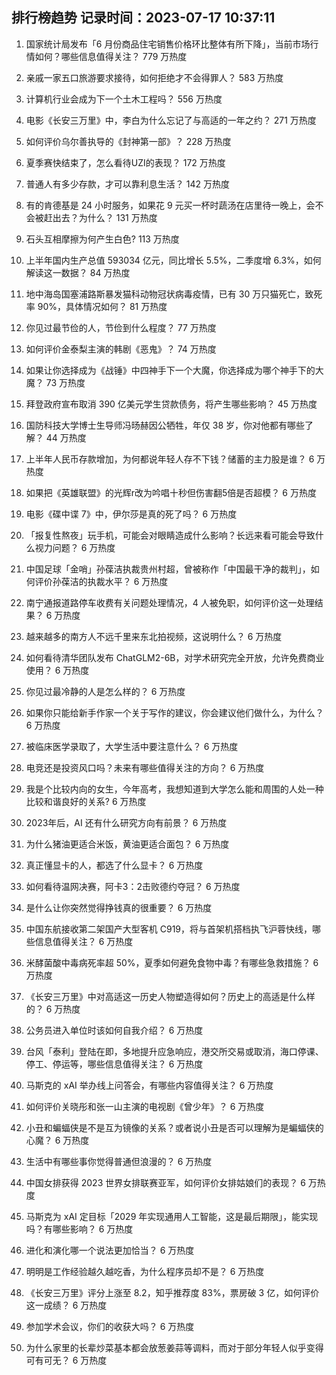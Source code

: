 
## 排行榜趋势 记录时间：2023-07-17 10:37:11
  
  1. 国家统计局发布「6 月份商品住宅销售价格环比整体有所下降」，当前市场行情如何？哪些信息值得关注？ 779 万热度
    
  2. 亲戚一家五口旅游要求接待，如何拒绝才不会得罪人？ 583 万热度
    
  3. 计算机行业会成为下一个土木工程吗？ 556 万热度
    
  4. 电影《长安三万里》中，李白为什么忘记了与高适的一年之约？ 271 万热度
    
  5. 如何评价乌尔善执导的《封神第一部》？ 228 万热度
    
  6. 夏季赛快结束了，怎么看待UZI的表现？ 172 万热度
    
  7. 普通人有多少存款，才可以靠利息生活？ 142 万热度
    
  8. 有的肯德基是 24 小时服务，如果花 9 元买一杯时蔬汤在店里待一晚上，会不会被赶出去？为什么？ 131 万热度
    
  9. 石头互相摩擦为何产生白色? 113 万热度
    
  10. 上半年国内生产总值 593034 亿元，同比增长 5.5%，二季度增 6.3%，如何解读这一数据？ 84 万热度
    
  11. 地中海岛国塞浦路斯暴发猫科动物冠状病毒疫情，已有 30 万只猫死亡，致死率 90%，具体情况如何？ 81 万热度
    
  12. 你见过最节俭的人，节俭到什么程度？ 77 万热度
    
  13. 如何评价金泰梨主演的韩剧《恶鬼》？ 74 万热度
    
  14. 如果让你选择成为《战锤》中四神手下一个大魔，你选择成为哪个神手下的大魔？ 73 万热度
    
  15. 拜登政府宣布取消 390 亿美元学生贷款债务，将产生哪些影响？ 45 万热度
    
  16. 国防科技大学博士生导师冯旸赫因公牺牲，年仅 38 岁，你对他都有哪些了解？ 44 万热度
    
  17. 上半年人民币存款增加，为何都说年轻人存不下钱？储蓄的主力股是谁？ 6 万热度
    
  18. 如果把《英雄联盟》的光辉r改为吟唱十秒但伤害翻5倍是否超模？ 6 万热度
    
  19. 电影《碟中谍 7》中，伊尔莎是真的死了吗？ 6 万热度
    
  20. 「报复性熬夜」玩手机，可能会对眼睛造成什么影响？长远来看可能会导致什么视力问题？ 6 万热度
    
  21. 中国足球「金哨」孙葆洁执裁贵州村超，曾被称作「中国最干净的裁判」，如何评价孙葆洁的执裁水平？ 6 万热度
    
  22. 南宁通报道路停车收费有关问题处理情况，4 人被免职，如何评价这一处理结果？ 6 万热度
    
  23. 越来越多的南方人不远千里来东北拍视频，这说明什么？ 6 万热度
    
  24. 如何看待清华团队发布 ChatGLM2-6B，对学术研究完全开放，允许免费商业使用？ 6 万热度
    
  25. 你见过最冷静的人是怎么样的？ 6 万热度
    
  26. 如果你只能给新手作家一个关于写作的建议，你会建议他们做什么，为什么？ 6 万热度
    
  27. 被临床医学录取了，大学生活中要注意什么？ 6 万热度
    
  28. 电竞还是投资风口吗？未来有哪些值得关注的方向？ 6 万热度
    
  29. 我是个比较内向的女生，今年高考，我想知道到大学怎么能和周围的人处一种比较和谐良好的关系? 6 万热度
    
  30. 2023年后，AI 还有什么研究方向有前景？ 6 万热度
    
  31. 为什么猪油更适合米饭，黄油更适合面包？ 6 万热度
    
  32. 真正懂显卡的人，都选了什么显卡？ 6 万热度
    
  33. 如何看待温网决赛，阿卡3：2击败德约夺冠？ 6 万热度
    
  34. 是什么让你突然觉得挣钱真的很重要？ 6 万热度
    
  35. 中国东航接收第二架国产大型客机 C919，将与首架机搭档执飞沪蓉快线，哪些信息值得关注？ 6 万热度
    
  36. 米酵菌酸中毒病死率超 50%，夏季如何避免食物中毒？有哪些急救措施？ 6 万热度
    
  37. 《长安三万里》中对高适这一历史人物塑造得如何？历史上的高适是什么样的？ 6 万热度
    
  38. 公务员进入单位时该如何自我介绍？ 6 万热度
    
  39. 台风「泰利」登陆在即，多地提升应急响应，港交所交易或取消，海口停课、停工、停运等，哪些信息值得关注？ 6 万热度
    
  40. 马斯克的 xAI 举办线上问答会，有哪些内容值得关注？ 6 万热度
    
  41. 如何评价关晓彤和张一山主演的电视剧《曾少年》？ 6 万热度
    
  42. 小丑和蝙蝠侠是不是互为镜像的关系？或者说小丑是否可以理解为是蝙蝠侠的心魔？ 6 万热度
    
  43. 生活中有哪些事你觉得普通但浪漫的？ 6 万热度
    
  44. 中国女排获得 2023 世界女排联赛亚军，如何评价女排姑娘们的表现？ 6 万热度
    
  45. 马斯克为 xAI 定目标「2029 年实现通用人工智能，这是最后期限」，能实现吗？有哪些影响？ 6 万热度
    
  46. 进化和演化哪一个说法更加恰当？ 6 万热度
    
  47. 明明是工作经验越久越吃香，为什么程序员却不是？ 6 万热度
    
  48. 《长安三万里》评分上涨至 8.2，知乎推荐度 83%，票房破 3 亿，如何评价这一成绩？ 6 万热度
    
  49. 参加学术会议，你们的收获大吗？ 6 万热度
    
  50. 为什么家里的长辈炒菜基本都会放葱姜蒜等调料，而对于部分年轻人似乎变得可有可无？ 6 万热度
    